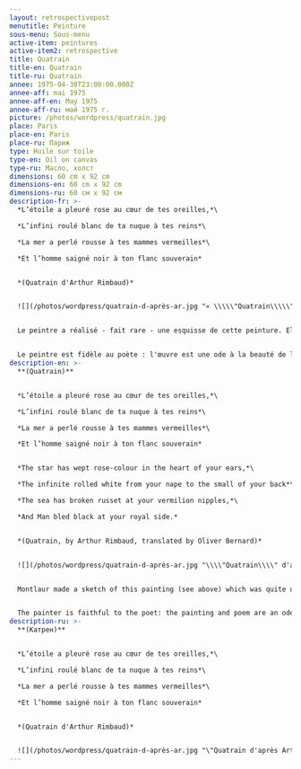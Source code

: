 ```yaml
---
layout: retrospectivepost
menutitle: Peinture
sous-menu: Sous-menu
active-item: peintures
active-item2: retrospective
title: Quatrain
title-en: Quatrain
title-ru: Quatrain
annee: 1975-04-30T23:00:00.000Z
annee-aff: mai 1975
annee-aff-en: May 1975
annee-aff-ru: май 1975 г.
picture: /photos/wordpress/quatrain.jpg
place: Paris
place-en: Paris
place-ru: Париж
type: Huile sur toile
type-en: Oil on canvas
type-ru: Масло, холст
dimensions: 60 cm x 92 cm
dimensions-en: 60 cm x 92 cm
dimensions-ru: 60 см x 92 см
description-fr: >-
  *L’étoile a pleuré rose au cœur de tes oreilles,*\

  *L’infini roulé blanc de ta nuque à tes reins*\

  *La mer a perlé rousse à tes mammes vermeilles*\

  *Et l’homme saigné noir à ton flanc souverain*


  *(Quatrain d'Arthur Rimbaud)*


  ![](/photos/wordpress/quatrain-d-après-ar.jpg "« \\\\\"Quatrain\\\\\" d'après Arthur Rimbaud », esquisse sur papier, Guy de Montlaur, Paris, mai 1975")


  Le peintre a réalisé - fait rare - une esquisse de cette peinture. Elle est intéressante car, beaucoup plus figurative que la peinture, elle permet de faire le lien entre celle-ci et le quatrain-poème de Rimbaud.  Ainsi, l'oreille est évidente, comme les mammes, le roulé de la nuque  aux reins. L'homme, lui, est difficilement identifiable. Dans le quatrain-peinture, les couleurs, si importantes pour le poète, ont été relativement respectées - à la license poètique près. Mais là, l'homme saigné noir apparaît sans équivoque.


  Le peintre est fidèle au poète : l'œuvre est une ode à la beauté de la Femme, qui est déesse (étoile, infini, mer). L'Homme, saignant d'un sang noir, représente-t-il le Christ au flan transpersé?
description-en: >-
  **(Quatrain)**


  *L’étoile a pleuré rose au cœur de tes oreilles,*\

  *L’infini roulé blanc de ta nuque à tes reins*\

  *La mer a perlé rousse à tes mammes vermeilles*\

  *Et l’homme saigné noir à ton flanc souverain*


  *The star has wept rose-colour in the heart of your ears,*\

  *The infinite rolled white from your nape to the small of your back*\

  *The sea has broken russet at your vermilion nipples,*\

  *And Man bled black at your royal side.*


  *(Quatrain, by Arthur Rimbaud, translated by Oliver Bernard)*


  ![](/photos/wordpress/quatrain-d-après-ar.jpg "\\\\"Quatrain\\\\" d'après Arthur Rimbaud - ( \\\\"Quatrain\\\\" according to Arthur Rimbaud), sketch on paper, Guy de Montlaur, Paris, May 1975")


  Montlaur made a sketch of this painting (see above) which was quite unusual for him. This sketch is interesting and useful because it is more figurative than the painting and allows us to make a link between the quatrain-painting and Rimbaud's quatrain-poem. In the sketch, the ear is clearly seen, like the breasts, and nipples and the roll from the neck to the lower back. The man is difficult to identify. In the quatrain-painting, the colors, so important for Rimbaud, are relatively well respected. The bled black man appears unequivocally.


  The painter is faithful to the poet: the painting and poem are an ode to the beauty of the woman, or, more appropriately, of the goddess (star, infinity, sea). The man, bleeding black blood, may represent  Christ with his side pierced.
description-ru: >-
  **(Катрен)**


  *L’étoile a pleuré rose au cœur de tes oreilles,*\

  *L’infini roulé blanc de ta nuque à tes reins*\

  *La mer a perlé rousse à tes mammes vermeilles*\

  *Et l’homme saigné noir à ton flanc souverain*


  *(Quatrain d'Arthur Rimbaud)*


  ![](/photos/wordpress/quatrain-d-après-ar.jpg "\"Quatrain d'après Arthur Rimbaud\" - (\"Катрен\", по словам Артура Рембо), набросок на бумаге, Ги де Монлор, Париж, май 1975 г.")
---
```

